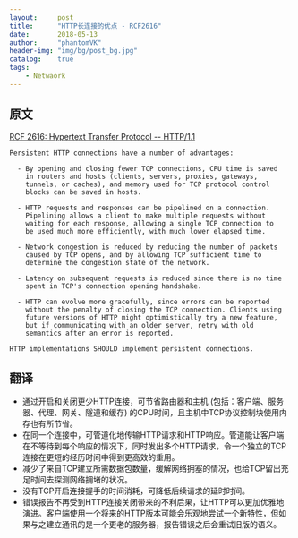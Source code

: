 ```yaml
---
layout:     post
title:      "HTTP长连接的优点 - RCF2616"
date:       2018-05-13
author:     "phantomVK"
header-img: "img/bg/post_bg.jpg"
catalog:    true
tags:
    - Netwaork
---
```




## 原文

[RCF 2616: Hypertext Transfer Protocol -- HTTP/1.1](https://tools.ietf.org/html/rfc2616)

```
Persistent HTTP connections have a number of advantages:

  - By opening and closing fewer TCP connections, CPU time is saved
    in routers and hosts (clients, servers, proxies, gateways,
    tunnels, or caches), and memory used for TCP protocol control
    blocks can be saved in hosts.

  - HTTP requests and responses can be pipelined on a connection.
    Pipelining allows a client to make multiple requests without
    waiting for each response, allowing a single TCP connection to
    be used much more efficiently, with much lower elapsed time.

  - Network congestion is reduced by reducing the number of packets
    caused by TCP opens, and by allowing TCP sufficient time to
    determine the congestion state of the network.

  - Latency on subsequent requests is reduced since there is no time
    spent in TCP's connection opening handshake.

  - HTTP can evolve more gracefully, since errors can be reported
    without the penalty of closing the TCP connection. Clients using
    future versions of HTTP might optimistically try a new feature,
    but if communicating with an older server, retry with old
    semantics after an error is reported.

HTTP implementations SHOULD implement persistent connections.
```

## 翻译

- 通过开启和关闭更少HTTP连接，可节省路由器和主机 (包括：客户端、服务器、代理、网关、隧道和缓存) 的CPU时间，且主机中TCP协议控制块使用内存也有所节省。
- 在同一个连接中，可管道化地传输HTTP请求和HTTP响应。管道能让客户端在不等待到每个响应的情况下，同时发出多个HTTP请求，令一个独立的TCP连接在更短的经历时间中得到更高效的重用。
- 减少了来自TCP建立所需数据包数量，缓解网络拥塞的情况，也给TCP留出充足时间去探测网络拥堵的状况。
- 没有TCP开启连接握手的时间消耗，可降低后续请求的延时时间。
- 错误报告不再受到HTTP连接关闭带来的不利后果，让HTTP可以更加优雅地演进。客户端使用一个将来的HTTP版本可能会乐观地尝试一个新特性，但如果与之建立通讯的是一个更老的服务器，报告错误之后会重试旧版的语义。